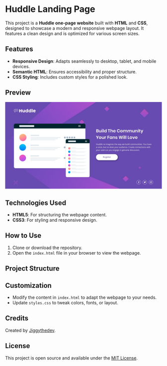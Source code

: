 # Huddle Landing Page

This project is a **Huddle one-page website** built with **HTML** and **CSS**, designed to showcase a modern and responsive webpage layout. It features a clean design and is optimized for various screen sizes.

## Features

- **Responsive Design**: Adapts seamlessly to desktop, tablet, and mobile devices.
- **Semantic HTML**: Ensures accessibility and proper structure.
- **CSS Styling**: Includes custom styles for a polished look.

## Preview

![Project Preview](design/desktop-design.jpg)

## Technologies Used

- **HTML5**: For structuring the webpage content.
- **CSS3**: For styling and responsive design.

## How to Use

1. Clone or download the repository.
2. Open the `index.html` file in your browser to view the webpage.

## Project Structure



## Customization

- Modify the content in `index.html` to adapt the webpage to your needs.
- Update `styles.css` to tweak colors, fonts, or layout.

## Credits

Created by [Jiggythedev](https://www.instagram.com/jigsislit/).

## License

This project is open source and available under the [MIT License](LICENSE).
